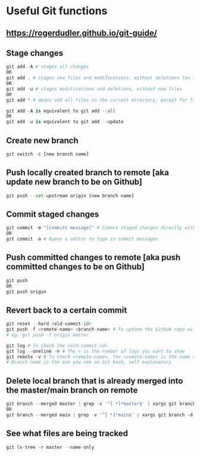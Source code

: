 # Useful Git functions
## https://rogerdudler.github.io/git-guide/

## Stage changes
```python
git add -A # stages all changes
OR
git add . # stages new files and modifications, without deletions (on the current directory and its subdirectories).
OR
git add -u # stages modifications and deletions, without new files
OR
git add * # means add all files in the current directory, except for files whose name begin with a dot.
```
```python
git add -A is equivalent to git add --all
OR
git add -u is equivalent to git add --update
```

## Create new branch
```python
git switch -c [new branch name]
```

## Push locally created branch to remote [aka update new branch to be on Github]
```python
git push --set-upstream origin [new branch name]
```


## Commit staged changes
```python
git commit -m "[committ message]" # Commit staged changes directly with message
OR
git commit -a # Opens a editor to type in commit messages
```

## Push committed changes to remote [aka push committed changes to be on Github]
```python
git push
OR
git push origin
```

## Revert back to a certain commit
```python
git reset --hard <old-commit-id>
git push -f <remote-name> <branch-name> # To update the Github repo with the remote repo
# eg. git push -f origin master 

git log # To check the <old-commit-id>
git log --oneline -n # The n is the number of logs you want to show
git remote -v # To check <remote-name>, the <remote-name> is the name on the far left
# Branch name is the one you see on Git bash, self explonatory
```

## Delete local branch that is already merged into the master/main branch on remote
```python
git branch --merged master | grep -v '^[ *]*master$' | xargs git branch -d
OR
git branch --merged main | grep -v '^[ *]*main$' | xargs git branch -d
```

## See what files are being tracked
```python
git ls-tree -r master --name-only
```
